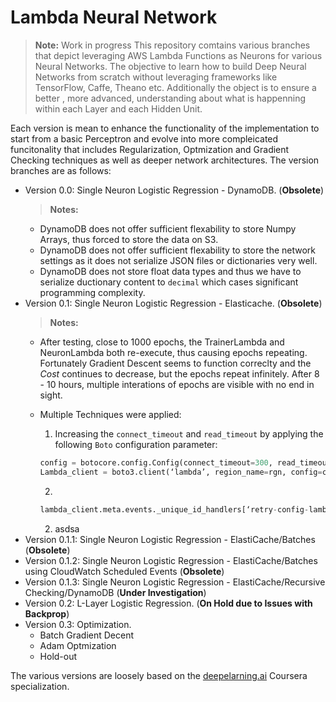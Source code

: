 # Lambda Neural Network
>**Note:** Work in progress
This repository comtains various branches that depict leveraging AWS Lambda Functions as Neurons for various Neural Networks. The objective to learn how to build Deep Neural Networks from scratch without leveraging frameworks like TensorFlow, Caffe, Theano etc. Additionally the object is to ensure a better , more advanced, understanding about what is happenning within each Layer and each Hidden Unit.

Each version is mean to enhance the functionality of the implementation to start from a basic Perceptron and evolve into more compleicated funcitonality that includes Regularization, Optmization and Gradient Checking techniques as well as deeper network architectures. The version branches are as follows:

- Version 0.0: Single Neuron Logistic Regression - DynamoDB. (**Obsolete**)
    >**Notes:**
    - DynamoDB does not offer sufficient flexability to store Numpy Arrays, thus forced to store the data on S3.
    - DynamoDB does not offer sufficient flexability to store the network settings as it does not serialize JSON files or dictionaries very well.
    - DynamoDB does not store float data types and thus we have to serialize ductionary content to `decimal` which cases significant programming complexity.
- Version 0.1: Single Neuron Logistic Regression - Elasticache. (**Obsolete**)
    >**Notes:**
    - After testing, close to 1000 epochs, the TrainerLambda and NeuronLambda both re-execute, thus causing epochs repeating. Fortunately Gradient Descent seems to function correclty and the *Cost* continues to decrease, but the epochs repeat infinitely. After 8 - 10 hours, multiple interations of epochs are visible with no end in sight.
    - Multiple Techniques were applied:
        1. Increasing the `connect_timeout` and `read_timeout` by applying the following `Boto` configuration parameter:
        ```python
        config = botocore.config.Config(connect_timeout=300, read_timeout=300)
        Lambda_client = boto3.client(‘lambda’, region_name=rgn, config=config)
        ```
        2. 
        ```python
        lambda_client.meta.events._unique_id_handlers[‘retry-config-lambda’][‘handler’]._checker.__dict__[‘_max_attempts’] = 0
        ```


        2. asdsa 
- Version 0.1.1: Single Neuron Logistic Regression - ElastiCache/Batches (**Obsolete**)
- Version 0.1.2: Single Neuron Logistic Regression - ElastiCache/Batches using CloudWatch Scheduled Events (**Obsolete**)
- Version 0.1.3: Single Neuron Logistic Regression - ElastiCache/Recursive Checking/DynamoDB (**Under Investigation**)
- Version 0.2: L-Layer Logistic Regression. (**On Hold due to Issues with Backprop**)
- Version 0.3: Optimization.
    - Batch Gradient Decent
    - Adam Optmization
    - Hold-out

The various versions are loosely based on the [deepelarning.ai](https://www.coursera.org/specializations/deep-learning) Coursera specialization.
